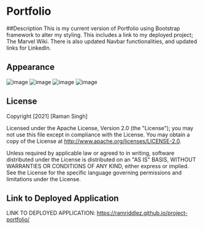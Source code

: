# Portfolio

##Description 
This is my current version of Portfolio using Bootstrap framework to alter my styling. This includes a link to my deployed project; The Marvel Wiki. 
There is also updated Navbar functionalities, and updated links for LinkedIn.

## Appearance
![image](https://user-images.githubusercontent.com/96890575/152919967-c677ef80-1804-4f1d-a5e2-41849b11d226.png)
![image](https://user-images.githubusercontent.com/96890575/152919994-9c118dbe-66d3-45c4-b83c-971e0b3b150a.png)
![image](https://user-images.githubusercontent.com/96890575/152920016-2dc36d8c-bd3a-434d-898c-37c5ab950460.png)
![image](https://user-images.githubusercontent.com/96890575/152920031-56b15016-0259-433c-ba0e-f021d9d4b0f2.png)


## License
Copyright [2021] [Raman Singh]

Licensed under the Apache License, Version 2.0 (the "License"); you may not use this file except in compliance with the License.
You may obtain a copy of the License at http://www.apache.org/licenses/LICENSE-2.0.

Unless required by applicable law or agreed to in writing, software
distributed under the License is distributed on an "AS IS" BASIS,
WITHOUT WARRANTIES OR CONDITIONS OF ANY KIND, either express or implied.
See the License for the specific language governing permissions and
limitations under the License.

## Link to Deployed Application
 LINK TO DEPLOYED APPLICATION: https://ramriddlez.github.io/project-portfolio/
